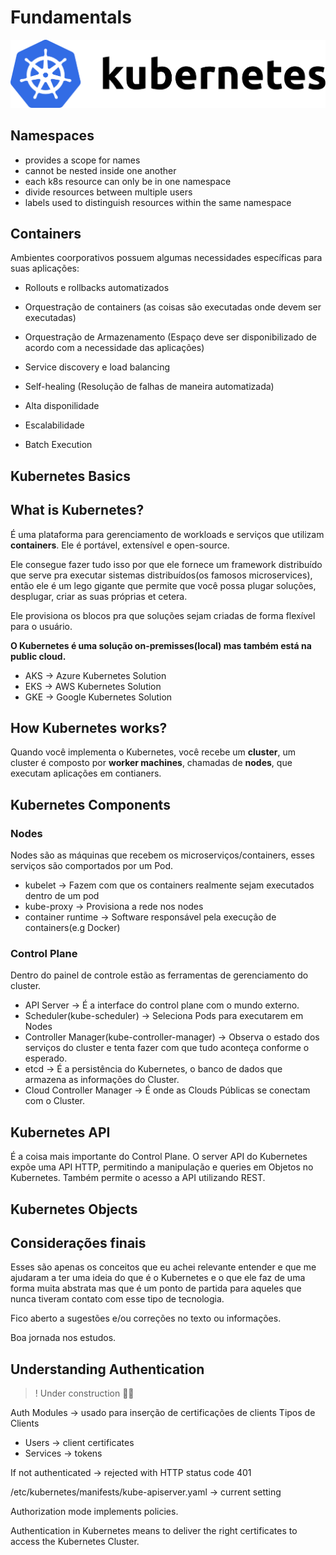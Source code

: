 # Fundamentals

![k8s](assets/k8s-horizontal.png)

## Namespaces

- provides a scope for names
- cannot be nested inside one another
- each k8s resource can only be in one namespace
- divide resources between multiple users
- labels used to distinguish resources within the same namespace

## Containers

Ambientes coorporativos possuem algumas necessidades específicas para suas aplicações:

- Rollouts e rollbacks automatizados

- Orquestração de containers (as coisas são executadas onde devem ser executadas)

- Orquestração de Armazenamento (Espaço deve ser disponibilizado de acordo com a necessidade das aplicações)

- Service discovery e load balancing

- Self-healing (Resolução de falhas de maneira automatizada)

- Alta disponilidade

- Escalabilidade

- Batch Execution

## Kubernetes Basics

## What is Kubernetes?

É uma plataforma para gerenciamento de workloads e serviços que utilizam **containers**. Ele é portável, extensível e open-source.

Ele consegue fazer tudo isso por que ele fornece um framework distribuído que serve pra executar sistemas distribuídos(os famosos microservices), então ele é um lego gigante que permite que você possa plugar soluções, desplugar, criar as suas próprias et cetera.

Ele provisiona os blocos pra que soluções sejam criadas de forma flexível para o usuário.

**O Kubernetes é uma solução on-premisses(local) mas também está na public cloud.**

- AKS  →  Azure Kubernetes Solution
- EKS  →  AWS Kubernetes Solution
- GKE  →  Google Kubernetes Solution

## How Kubernetes works?

Quando você implementa o Kubernetes, você recebe um **cluster**, um cluster é composto por **worker machines**, chamadas de **nodes**, que executam aplicações em contianers.

## Kubernetes Components

### Nodes

Nodes são as máquinas que recebem os microserviços/containers, esses serviços são comportados por um Pod.

- kubelet → Fazem com que os containers realmente sejam executados dentro de um pod
- kube-proxy → Provisiona a rede nos nodes
- container runtime → Software responsável pela execução de containers(e.g Docker)

### Control Plane

Dentro do painel de controle estão as ferramentas de gerenciamento do cluster.

- API Server → É a interface do control plane com o mundo externo.
- Scheduler(kube-scheduler) → Seleciona Pods para executarem em Nodes
- Controller Manager(kube-controller-manager) → Observa o estado dos serviços do cluster e tenta fazer com que tudo aconteça conforme o esperado.
- etcd → É a persistência do Kubernetes, o banco de dados que armazena as informações do Cluster.
- Cloud Controller Manager → É onde as Clouds Públicas se conectam com o Cluster. 

## Kubernetes API

É a coisa mais importante do Control Plane. O server API do Kubernetes expõe uma API HTTP, permitindo a manipulação e queries em Objetos no Kubernetes. Também permite o acesso a API utilizando REST.

## Kubernetes Objects



## Considerações finais

Esses são apenas os conceitos que eu achei relevante entender e que me ajudaram a ter uma ideia do que é o Kubernetes e o que ele faz de uma forma muita abstrata mas que é  um ponto de partida para aqueles que nunca tiveram contato com esse tipo de tecnologia. 

Fico aberto a sugestões e/ou correções no texto ou informações.

Boa jornada nos estudos.

## Understanding Authentication

> ! Under construction 💅🏿

Auth Modules -> usado para inserção de certificações de clients
Tipos de Clients

- Users -> client certificates
- Services -> tokens

If not authenticated -> rejected with HTTP status code 401

/etc/kubernetes/manifests/kube-apiserver.yaml -> current setting

Authorization mode implements policies.

Authentication in Kubernetes means to deliver the right certificates to access the Kubernetes Cluster.


